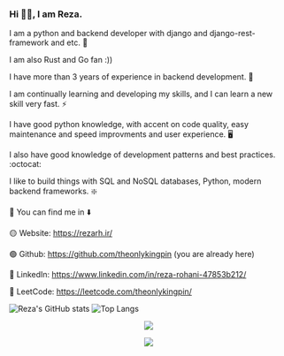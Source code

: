 
<h3>Hi 👋🏻, I am Reza.</h3>

I am a python and backend developer with django and django-rest-framework and etc. 🚀

I am also Rust and Go fan :))

I have more than 3 years of experience in backend development. 👀

I am continually learning and developing my skills, and I can learn a new skill very fast. ⚡

I have good python knowledge, with accent on code quality, easy maintenance and speed improvments and user experience. 🖥️

I also have good knowledge of development patterns and best practices. :octocat:

I like to build things with SQL and NoSQL databases, Python, modern backend frameworks. ❇️

🔵 You can find me in ⬇️

🟡 Website: https://rezarh.ir/

🟢 Github: https://github.com/theonlykingpin (you are already here)

🔴 LinkedIn: https://www.linkedin.com/in/reza-rohani-47853b212/

🔴 LeetCode: https://leetcode.com/theonlykingpin/

![Reza's GitHub stats](https://github-readme-stats.vercel.app/api?username=theonlykingpin&show_icons=true)  ![Top Langs](https://github-readme-stats.vercel.app/api/top-langs/?username=theonlykingpin&layout=compact)
<p align="center"><img src="https://github-readme-streak-stats.herokuapp.com/?user=theonlykingpin&theme=dark&hide_border=false"/></p>
<p align="center"><img src="https://github-profile-trophy.vercel.app/?username=theonlykingpin&theme=radical&no-frame=false&no-bg=true&margin-w=4"/></p>
